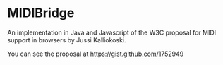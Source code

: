 MIDIBridge
==========

An implementation in Java and Javascript of the W3C proposal for MIDI support in browsers by Jussi Kalliokoski.

You can see the proposal at https://gist.github.com/1752949